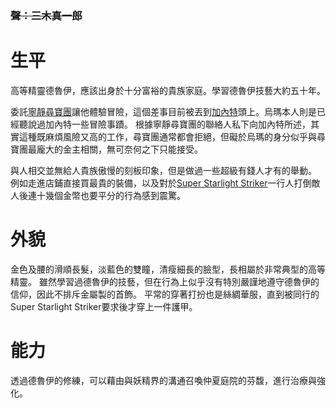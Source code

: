 <!-- TITLE: 烏瑪 -->
<!-- SUBTITLE: 『嗨，很高興和你們一起冒險，呵呵呵。』 -->
### ~~聲：三木真一郎~~
# 生平
高等精靈德魯伊，應該出身於十分富裕的貴族家庭。學習德魯伊技藝大約五十年。

委託[寧靜尋寶團](/組織/勸世宗親會)讓他體驗冒險，這個差事目前被丟到[加內特](/角色/加內特)頭上。烏瑪本人則是已經聽說過加內特一些冒險事蹟。
根據寧靜尋寶團的聯絡人私下向加內特所述，其實這種既麻煩風險又高的工作，尋寶團通常都會拒絕，但礙於烏瑪的身分似乎與尋寶團最龐大的金主相關，無可奈何之下只能接受。

與人相交並無給人貴族傲慢的刻板印象，但是做過一些超級有錢人才有的舉動。
例如走進店鋪直接買最貴的裝備，以及對於[Super Starlight Striker](/角色/列表#Super-Starlight-Striker)一行人打倒敵人後連十幾個金幣也要平分的行為感到震驚。

# 外貌
金色及腰的滑順長髮，淡藍色的雙瞳，清瘦細長的臉型，長相屬於非常典型的高等精靈。
雖然學習過德魯伊的技藝，但在行為上似乎沒有特別嚴謹地遵守德魯伊的信仰，因此不排斥金屬製的首飾。
平常的穿著打扮也是絲綢華服，直到被同行的Super Starlight Striker要求後才穿上一件護甲。

# 能力
透過德魯伊的修練，可以藉由與妖精界的溝通召喚仲夏庭院的芬馥，進行治療與強化。